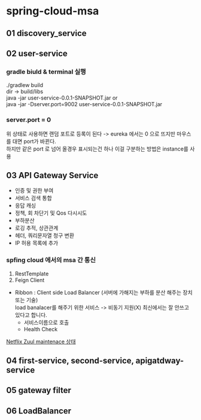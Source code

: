 # spring-cloud-msa

## 01 discovery_service

## 02 user-service

### gradle biuld & terminal 실행

./gradlew build  
dir -> build/libs  
java -jar user-service-0.0.1-SNAPSHOT.jar or  
java -jar -Dserver.port=9002 user-service-0.0.1-SNAPSHOT.jar

### server.port = 0

위 상태로 사용하면 랜덤 포트로 등록이 된다 -> eureka 에서는 0 으로 뜨지만 마우스를 대면 port가 바뀐다.  
하지만 같은 port 로 넘어 올경우 표시되는건 하나 이걸 구분하는 방법은 instance를 사용

## 03 API Gateway Service

- 인증 및 권한 부여
- 서비스 검색 통합
- 응답 캐싱
- 정책, 회 차단기 및 Qos 다시시도
- 부하분산
- 로깅 추적, 상관관계
- 헤더, 쿼리문자열 청구 변환
- IP 허용 목록에 추가

### spfing cloud 에서의 msa 간 통신

1. RestTemplate
2. Feign Client

- Ribbon : Client side Load Balancer (서버에 가해지는 부하를 분산 해주는 장치 또는 기술)  
  load banalacer를 해주기 위한 서비스 -> 비동기 지원(X) 최신에서는 잘 안쓰고 있다고 합니다.
  - 서비스이름으로 호출
  - Health Check

[Netflix Zuul maintenace 상태](https://spring.io/blog/2018/12/12/spring-cloud-greenwich-rc1-available-now#spring-cloud-netflix-projects-entering-maintenance-mode)

## 04 first-service, second-service, apigatdway-service

## 05 gateway filter

## 06 LoadBalancer
